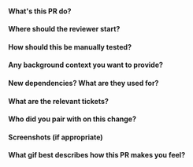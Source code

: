 #### What's this PR do?

#### Where should the reviewer start?

#### How should this be manually tested?

#### Any background context you want to provide?

#### New dependencies? What are they used for?

#### What are the relevant tickets?

#### Who did you pair with on this change?

#### Screenshots (if appropriate)

#### What gif best describes how this PR makes you feel?
